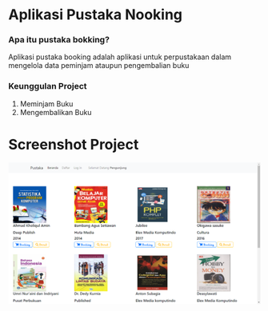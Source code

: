 # Aplikasi Pustaka Nooking

### Apa itu pustaka bokking?
Aplikasi pustaka booking adalah aplikasi untuk perpustakaan dalam mengelola data peminjam ataupun pengembalian buku

### Keunggulan Project
1. Meminjam Buku
2. Mengembalikan Buku

# Screenshot Project
![menu-user](/assets/img/screenshot/menu-user.png)